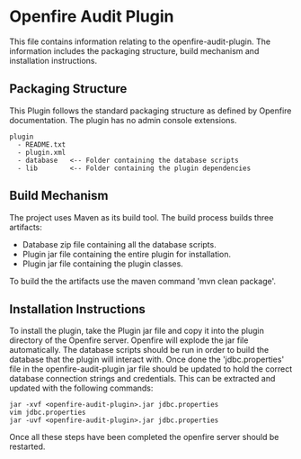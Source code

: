 # Openfire Audit Plugin

This file contains information relating to the openfire-audit-plugin. The 
information includes the packaging structure, build mechanism and installation
instructions.

## Packaging Structure

This Plugin follows the standard packaging structure as defined by Openfire
documentation. The plugin has no admin console extensions.

	plugin
	  - README.txt
	  - plugin.xml
	  - database   <-- Folder containing the database scripts
	  - lib        <-- Folder containing the plugin dependencies


## Build Mechanism

The project uses Maven as its build tool. The build process builds three artifacts:

- Database zip file containing all the database scripts.
- Plugin jar file containing the entire plugin for installation.
- Plugin jar file containing the plugin classes.

To build the the artifacts use the maven command 'mvn clean package'.


## Installation Instructions

To install the plugin, take the Plugin jar file and copy it into the plugin
directory of the Openfire server. Openfire will explode the jar file automatically.
The database scripts should be run in order to build the database that the plugin 
will interact with. Once done the 'jdbc.properties' file in the openfire-audit-plugin 
jar file should be updated to hold the correct database connection strings and 
credentials. This can be extracted and updated with the following commands:

	jar -xvf <openfire-audit-plugin>.jar jdbc.properties
	vim jdbc.properties
	jar -uvf <openfire-audit-plugin>.jar jdbc.properties 

Once all these steps have been completed the openfire server should be restarted.